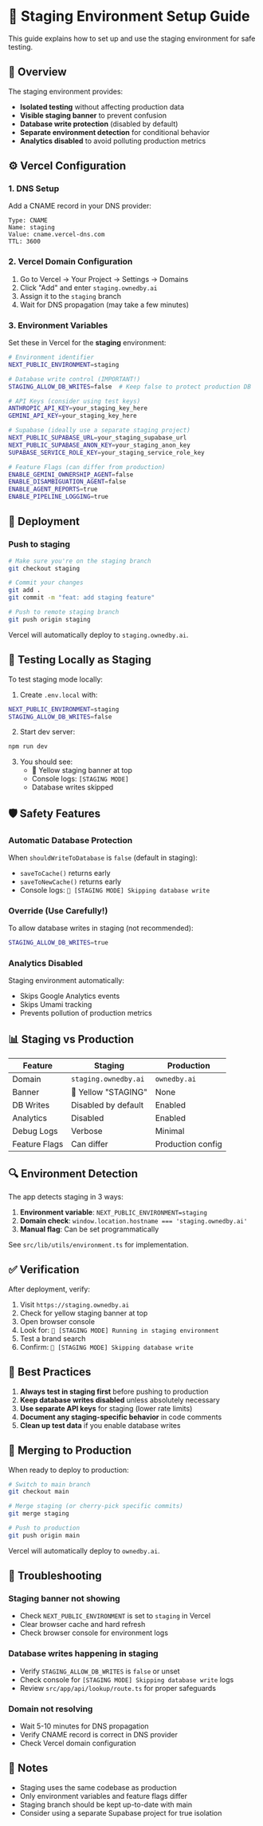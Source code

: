 # 🧪 Staging Environment Setup Guide

This guide explains how to set up and use the staging environment for safe testing.

## 🎯 Overview

The staging environment provides:
- **Isolated testing** without affecting production data
- **Visible staging banner** to prevent confusion
- **Database write protection** (disabled by default)
- **Separate environment detection** for conditional behavior
- **Analytics disabled** to avoid polluting production metrics

## ⚙️ Vercel Configuration

### 1. DNS Setup
Add a CNAME record in your DNS provider:
```
Type: CNAME
Name: staging
Value: cname.vercel-dns.com
TTL: 3600
```

### 2. Vercel Domain Configuration
1. Go to Vercel → Your Project → Settings → Domains
2. Click "Add" and enter `staging.ownedby.ai`
3. Assign it to the `staging` branch
4. Wait for DNS propagation (may take a few minutes)

### 3. Environment Variables
Set these in Vercel for the **staging** environment:

```bash
# Environment identifier
NEXT_PUBLIC_ENVIRONMENT=staging

# Database write control (IMPORTANT!)
STAGING_ALLOW_DB_WRITES=false  # Keep false to protect production DB

# API Keys (consider using test keys)
ANTHROPIC_API_KEY=your_staging_key_here
GEMINI_API_KEY=your_staging_key_here

# Supabase (ideally use a separate staging project)
NEXT_PUBLIC_SUPABASE_URL=your_staging_supabase_url
NEXT_PUBLIC_SUPABASE_ANON_KEY=your_staging_anon_key
SUPABASE_SERVICE_ROLE_KEY=your_staging_service_role_key

# Feature Flags (can differ from production)
ENABLE_GEMINI_OWNERSHIP_AGENT=false
ENABLE_DISAMBIGUATION_AGENT=false
ENABLE_AGENT_REPORTS=true
ENABLE_PIPELINE_LOGGING=true
```

## 🚀 Deployment

### Push to staging
```bash
# Make sure you're on the staging branch
git checkout staging

# Commit your changes
git add .
git commit -m "feat: add staging feature"

# Push to remote staging branch
git push origin staging
```

Vercel will automatically deploy to `staging.ownedby.ai`.

## 🧪 Testing Locally as Staging

To test staging mode locally:

1. Create `.env.local` with:
```bash
NEXT_PUBLIC_ENVIRONMENT=staging
STAGING_ALLOW_DB_WRITES=false
```

2. Start dev server:
```bash
npm run dev
```

3. You should see:
   - 🧪 Yellow staging banner at top
   - Console logs: `[STAGING MODE]`
   - Database writes skipped

## 🛡️ Safety Features

### Automatic Database Protection
When `shouldWriteToDatabase` is `false` (default in staging):
- `saveToCache()` returns early
- `saveToNewCache()` returns early  
- Console logs: `🧪 [STAGING MODE] Skipping database write`

### Override (Use Carefully!)
To allow database writes in staging (not recommended):
```bash
STAGING_ALLOW_DB_WRITES=true
```

### Analytics Disabled
Staging environment automatically:
- Skips Google Analytics events
- Skips Umami tracking
- Prevents pollution of production metrics

## 📊 Staging vs Production

| Feature | Staging | Production |
|---------|---------|------------|
| Domain | `staging.ownedby.ai` | `ownedby.ai` |
| Banner | 🧪 Yellow "STAGING" | None |
| DB Writes | Disabled by default | Enabled |
| Analytics | Disabled | Enabled |
| Debug Logs | Verbose | Minimal |
| Feature Flags | Can differ | Production config |

## 🔍 Environment Detection

The app detects staging in 3 ways:

1. **Environment variable**: `NEXT_PUBLIC_ENVIRONMENT=staging`
2. **Domain check**: `window.location.hostname === 'staging.ownedby.ai'`
3. **Manual flag**: Can be set programmatically

See `src/lib/utils/environment.ts` for implementation.

## ✅ Verification

After deployment, verify:

1. Visit `https://staging.ownedby.ai`
2. Check for yellow staging banner at top
3. Open browser console
4. Look for: `🧪 [STAGING MODE] Running in staging environment`
5. Test a brand search
6. Confirm: `🧪 [STAGING MODE] Skipping database write`

## 🎯 Best Practices

1. **Always test in staging first** before pushing to production
2. **Keep database writes disabled** unless absolutely necessary
3. **Use separate API keys** for staging (lower rate limits)
4. **Document any staging-specific behavior** in code comments
5. **Clean up test data** if you enable database writes

## 🔄 Merging to Production

When ready to deploy to production:

```bash
# Switch to main branch
git checkout main

# Merge staging (or cherry-pick specific commits)
git merge staging

# Push to production
git push origin main
```

Vercel will automatically deploy to `ownedby.ai`.

## 🐛 Troubleshooting

### Staging banner not showing
- Check `NEXT_PUBLIC_ENVIRONMENT` is set to `staging` in Vercel
- Clear browser cache and hard refresh
- Check browser console for environment logs

### Database writes happening in staging
- Verify `STAGING_ALLOW_DB_WRITES` is `false` or unset
- Check console for `[STAGING MODE] Skipping database write` logs
- Review `src/app/api/lookup/route.ts` for proper safeguards

### Domain not resolving
- Wait 5-10 minutes for DNS propagation
- Verify CNAME record is correct in DNS provider
- Check Vercel domain configuration

## 📝 Notes

- Staging uses the same codebase as production
- Only environment variables and feature flags differ
- Staging branch should be kept up-to-date with main
- Consider using a separate Supabase project for true isolation


